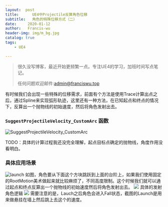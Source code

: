 ```yaml
---
layout:  post
title:		UE4中Projectile反算角色位移
subtitle:	角色的特殊位移方式（二）
date:     2020-01-12
author:   Francis-wu
header-img: img/m_bg.jpg
catalog: true
tags:
    - UE4

---
```


> 很久没写博客，最近开始更频繁一点。专注UE4的学习，加班时间写点笔记。
>
> 任何问题欢迎邮件:[admin@franciswu.top](admin@franciswu.top)

有时候我们会出现一些特殊的位移需求，前面有个方法是使用Trace计算出点之后，通过Spline来实现弧形轨迹，这里还有一种方法，在已知起点和终点的情况下，反算出一个抛物线的初始速度，然后将角色发射出去。

### `SuggestProjectileVelocity_CustomArc` 函数
![SuggestProjectileVelocity_CustomArc](https://pichost1-1253970255.cos.ap-shanghai.myqcloud.com/LaunchRole/SuggestProjectileVelocity_CustomArc.png)

TODO：具体的计算过程我还没完全理解，起点目标点确定的抛物线，角度作用没看明白。

### 具体应用场景
![launch](https://pichost1-1253970255.cos.ap-shanghai.myqcloud.com/LaunchRole/launch.png)
如图，角色要从下面这个方块跳跃到上面的台阶上，如果我们使用固定的RootMotion美术做起来就比较麻烦了，不同高度限制。这个时候我们就可以通过起点和终点反算出一个抛物线的初始速度然后将角色发射出去。
![](https://pichost1-1253970255.cos.ap-shanghai.myqcloud.com/LaunchRole/BluePrintCall.png)
具体的发射角色逻辑
![](https://pichost1-1253970255.cos.ap-shanghai.myqcloud.com/LaunchRole/CallLauchBP.png)
需要注意的是，Lauch之后角色会进入Fall状态，截图的Launch是用来做悬挂在墙上然后跳上去这个的速度。









